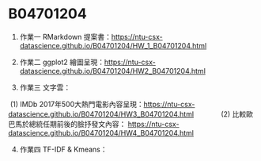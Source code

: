 # B04701204

1. 作業一 RMarkdown 提案書：https://ntu-csx-datascience.github.io/B04701204/HW_1_B04701204.html

2. 作業二 ggplot2 繪圖呈現：https://ntu-csx-datascience.github.io/B04701204/HW2_B04701204.html

3. 作業三 文字雲：

  (1) IMDb 2017年500大熱門電影內容呈現：https://ntu-csx-datascience.github.io/B04701204/HW3_B04701204.html
  
            (2) 比較歐巴馬於總統任期前後的臉抒發文內容：
https://ntu-csx-datascience.github.io/B04701204/HW4_B04701204.html

4. 作業四 TF-IDF & Kmeans：
